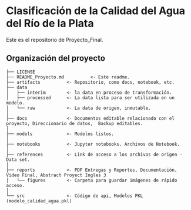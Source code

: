Clasificación de la Calidad del Agua del Río de la Plata
==============================

Este es el repositorio de Proyecto_Final.


Organización del proyecto
------------

    ├── LICENSE
    ├── README_Proyecto.md          <- Este readme.
    ├── artifacts          <- Repositorio, como docs, notebook, etc.
    ├── data
    │   ├── interim        <- la data en proceso de transformación.
    │   ├── processed      <- La data lista para ser utilizada en un modelo.
    │   └── raw            <- La data de origen, inmutable.
    │
    ├── docs               <- Documentos editable relacionado con el proyecto, Direccionario de datos,  Backup editables.
    │
    ├── models             <- Modelos listos.
    │
    ├── notebooks          <- Jupyter notebooks. Archivos de Notebook.
    │
    ├── references         <- Link de acceso a los archivos de origen - Data set.
    │
    ├── reports            <- PDF Entregas y Reportes, Documentación, Video Final, Abstract Proyect Ingles 3
    │   └── figures        <- Carpeta para guardar imágenes de rápido acceso.
    │
    └── src                <- Código de api, Modelos PKL (modelo_calidad_agua.pkl)

